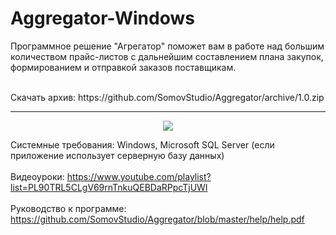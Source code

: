 # Aggregator-Windows
Программное решение "Агрегатор" поможет вам в работе над большим количеством прайс-листов с дальнейшим составлением плана закупок, формированием и отправкой заказов поставщикам.

<br>
Скачать архив: https://github.com/SomovStudio/Aggregator/archive/1.0.zip

<hr>

<p align="center">
  <img src="https://somovstudio.github.io/img/projects/aggregator.png">
</p>

Системные требования: Windows, Microsoft SQL Server (если приложение использует серверную базу данных)
<br>
<br>
Видеоуроки: https://www.youtube.com/playlist?list=PL90TRL5CLgV69rnTnkuQEBDaRPpcTjUWI
<br>
<br>
Руководство к программе: https://github.com/SomovStudio/Aggregator/blob/master/help/help.pdf